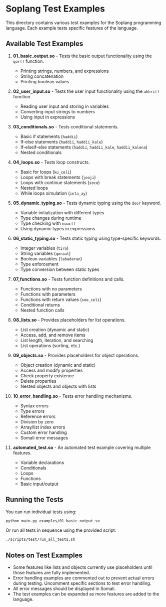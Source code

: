 # Soplang Test Examples

This directory contains various test examples for the Soplang programming language. Each example tests specific features of the language.

## Available Test Examples

1. **01_basic_output.so** - Tests the basic output functionality using the `qor()` function.
   * Printing strings, numbers, and expressions
   * String concatenation
   * Printing boolean values

2. **02_user_input.so** - Tests the user input functionality using the `akhri()` function.
   * Reading user input and storing in variables
   * Converting input strings to numbers
   * Using input in expressions

3. **03_conditionals.so** - Tests conditional statements.
   * Basic if statements (`haddii`)
   * If-else statements (`haddii`, `haddii_kale`)
   * If-elseif-else statements (`haddii`, `haddii_kale`, `haddii_kalena`)
   * Nested conditionals

4. **04_loops.so** - Tests loop constructs.
   * Basic for loops (`ku_celi`)
   * Loops with break statements (`jooji`)
   * Loops with continue statements (`soco`)
   * Nested loops
   * While loops simulation (`inta_ay`)

5. **05_dynamic_typing.so** - Tests dynamic typing using the `door` keyword.
   * Variable initialization with different types
   * Type changes during runtime
   * Type checking with `nuuc()`
   * Using dynamic types in expressions

6. **06_static_typing.so** - Tests static typing using type-specific keywords.
   * Integer variables (`tiro`)
   * String variables (`qoraal`)
   * Boolean variables (`labadaran`)
   * Type enforcement
   * Type conversion between static types

7. **07_functions.so** - Tests function definitions and calls.
   * Functions with no parameters
   * Functions with parameters
   * Functions with return values (`soo_celi`)
   * Conditional returns
   * Nested function calls

8. **08_lists.so** - Provides placeholders for list operations.
   * List creation (dynamic and static)
   * Access, add, and remove items
   * List length, iteration, and searching
   * List operations (sorting, etc.)

9. **09_objects.so** - Provides placeholders for object operations.
   * Object creation (dynamic and static)
   * Access and modify properties
   * Check property existence
   * Delete properties
   * Nested objects and objects with lists

10. **10_error_handling.so** - Tests error handling mechanisms.
    * Syntax errors
    * Type errors
    * Reference errors
    * Division by zero
    * Array/list index errors
    * Custom error handling
    * Somali error messages

11. **automated_test.so** - An automated test example covering multiple features.
    * Variable declarations
    * Conditionals
    * Loops
    * Functions
    * Basic input/output

## Running the Tests

You can run individual tests using:

```bash
python main.py examples/01_basic_output.so
```

Or run all tests in sequence using the provided script:

```bash
./scripts/test/run_all_tests.sh
```

## Notes on Test Examples

- Some features like lists and objects currently use placeholders until those features are fully implemented.
- Error handling examples are commented out to prevent actual errors during testing. Uncomment specific sections to test error handling.
- All error messages should be displayed in Somali.
- The test examples can be expanded as more features are added to the language.
